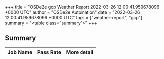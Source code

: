 +++
title = "OSDe2e gcp Weather Report 2022-03-26 12:00:41.959678096 +0000 UTC"
author = "OSDe2e Automation"
date = "2022-03-26 12:00:41.959678096 +0000 UTC"
tags = ["weather-report", "gcp"]
summary = "<table class=\"summary\"></table>"
+++
## Summary

| Job Name | Pass Rate | More detail |
|----------|-----------|-------------|




